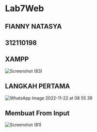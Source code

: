 # Lab7Web
## FIANNY NATASYA ##
## 312110198 ##

## XAMPP ##
![Screenshot (83)](https://user-images.githubusercontent.com/94009296/203206331-c515a92e-80d2-4978-9a8a-85ede9e85949.png)


## LANGKAH PERTAMA ##
![WhatsApp Image 2022-11-22 at 08 55 39](https://user-images.githubusercontent.com/94009296/203198239-7d1ba7fb-94cd-4c80-822b-aa5f72191d76.jpeg)

## Membuat From Input ##
![Screenshot (81)](https://user-images.githubusercontent.com/94009296/203199602-2646ea81-47ed-4110-8f9a-99631485d556.png)
